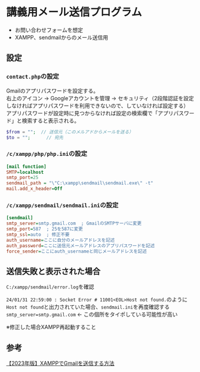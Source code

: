 # 講義用メール送信プログラム

 - お問い合わせフォームを想定
 - XAMPP、sendmailからのメール送信用

## 設定

### ```contact.php```の設定

Gmailのアプリパスワードを設定する。  
右上のアイコン → Googleアカウントを管理 → セキュリティ（2段階認証を設定しなければアプリパスワードを利用できないので、していなければ設定する）  
アプリパスワードが設定時に見つからなければ設定の検索欄で「アプリパスワード」と検索すると表示される。

```php
$from = "";  // 送信元（このメルアドからメールを送る）
$to = "";      // 宛先
```

### ```/c/xampp/php/php.ini```の設定

```ini
[mail function]
SMTP=localhost
smtp_port=25
sendmail_path = "\"C:\xampp\sendmail\sendmail.exe\" -t"
mail.add_x_header=Off
```

### ```/c/xampp/sendmail/sendmail.ini```の設定

```ini
[sendmail]
smtp_server=smtp.gmail.com  ; GmailのSMTPサーバに変更
smtp_port=587  ; 25を587に変更
smtp_ssl=auto  ; 修正不要
auth_username=ここに自分のメールアドレスを記述
auth_password=ここに送信元メールアドレスのアプリパスワードを記述
force_sender=ここにauth_usernameと同じメールアドレスを記述
```

## 送信失敗と表示された場合

```C:/xampp/sendmail/error.log```を確認

```24/01/31 22:59:00 : Socket Error # 11001<EOL>Host not found.```のように```Host not found```と出力されていた場合、```sendmail.ini```を再度確認する```smtp_server=smtp.gmail.com``` ← この個所をタイポしている可能性が高い

※修正した場合XAMPP再起動すること

## 参考

[【2023年版】XAMPPでGmailを送信する方法](https://codeforfun.jp/how-to-send-gmail-with-xampp/)
